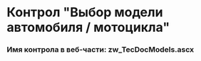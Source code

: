 ﻿---
description: 2.5.0.0
---
# Контрол "Выбор модели автомобиля / мотоцикла"
### Имя контрола в веб-части: zw_TecDocModels.ascx

